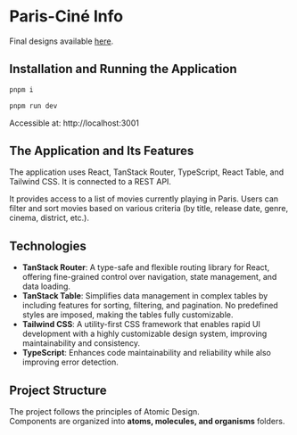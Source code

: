 # Paris-Ciné Info

Final designs available [here](https://www.figma.com/file/l8pmDTYzH7hf1EvOoCsHYl/Paris-Cin%C3%A9-Info?type=design&node-id=1302%3A4623&mode=design&t=LJ9lkecIQhNYlOCT-1).

## Installation and Running the Application

```sh
pnpm i
```

```sh
pnpm run dev
```

Accessible at: http://localhost:3001

## The Application and Its Features

The application uses React, TanStack Router, TypeScript, React Table, and Tailwind CSS. It is connected to a REST API.

It provides access to a list of movies currently playing in Paris. Users can filter and sort movies based on various criteria (by title, release date, genre, cinema, district, etc.).

## Technologies

- **TanStack Router**: A type-safe and flexible routing library for React, offering fine-grained control over navigation, state management, and data loading.
- **TanStack Table**: Simplifies data management in complex tables by including features for sorting, filtering, and pagination. No predefined styles are imposed, making the tables fully customizable.
- **Tailwind CSS**: A utility-first CSS framework that enables rapid UI development with a highly customizable design system, improving maintainability and consistency.
- **TypeScript**: Enhances code maintainability and reliability while also improving error detection.

## Project Structure

The project follows the principles of Atomic Design.  
Components are organized into **atoms, molecules, and organisms** folders.
